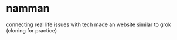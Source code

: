 # namman
connecting real life issues with tech
made an website similar to grok (cloning for practice)
